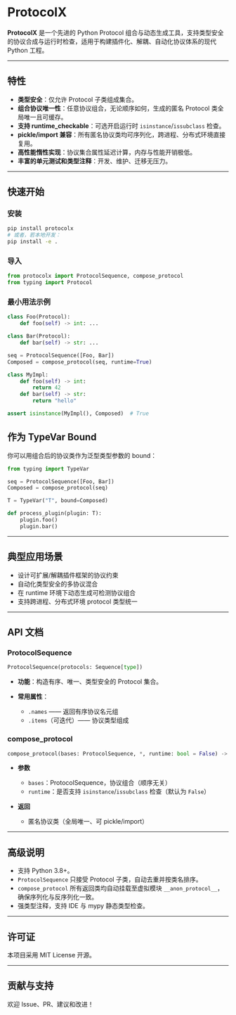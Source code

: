 # ProtocolX

**ProtocolX** 是一个先进的 Python Protocol 组合与动态生成工具，支持类型安全的协议合成与运行时检查，适用于构建插件化、解耦、自动化协议体系的现代 Python 工程。

---

## 特性

-   **类型安全**：仅允许 Protocol 子类组成集合。
-   **组合协议唯一性**：任意协议组合，无论顺序如何，生成的匿名 Protocol 类全局唯一且可缓存。
-   **支持 runtime_checkable**：可选开启运行时 `isinstance`/`issubclass` 检查。
-   **pickle/import 兼容**：所有匿名协议类均可序列化，跨进程、分布式环境直接复用。
-   **高性能惰性实现**：协议集合属性延迟计算，内存与性能开销极低。
-   **丰富的单元测试和类型注释**：开发、维护、迁移无压力。

---

## 快速开始

### 安装

```bash
pip install protocolx
# 或者，若本地开发：
pip install -e .
```

### 导入

```python
from protocolx import ProtocolSequence, compose_protocol
from typing import Protocol
```

### 最小用法示例

```python
class Foo(Protocol):
    def foo(self) -> int: ...

class Bar(Protocol):
    def bar(self) -> str: ...

seq = ProtocolSequence([Foo, Bar])
Composed = compose_protocol(seq, runtime=True)

class MyImpl:
    def foo(self) -> int:
        return 42
    def bar(self) -> str:
        return "hello"

assert isinstance(MyImpl(), Composed)  # True
```

## 作为 TypeVar Bound

你可以用组合后的协议类作为泛型类型参数的 bound：

```python
from typing import TypeVar

seq = ProtocolSequence([Foo, Bar])
Composed = compose_protocol(seq)

T = TypeVar("T", bound=Composed)

def process_plugin(plugin: T):
    plugin.foo()
    plugin.bar()
```

---

## 典型应用场景

-   设计可扩展/解耦插件框架的协议约束
-   自动化类型安全的多协议混合
-   在 runtime 环境下动态生成可检测协议组合
-   支持跨进程、分布式环境 protocol 类型统一

---

## API 文档

### ProtocolSequence

```python
ProtocolSequence(protocols: Sequence[type])
```

-   **功能**：构造有序、唯一、类型安全的 Protocol 集合。
-   **常用属性**：

    -   `.names` —— 返回有序协议名元组
    -   `.items`（可迭代）—— 协议类型组成

### compose_protocol

```python
compose_protocol(bases: ProtocolSequence, *, runtime: bool = False) -> type
```

-   **参数**

    -   `bases`：ProtocolSequence，协议组合（顺序无关）
    -   `runtime`：是否支持 `isinstance`/`issubclass` 检查（默认为 `False`）

-   **返回**

    -   匿名协议类（全局唯一、可 pickle/import）

---

## 高级说明

-   支持 Python 3.8+。
-   `ProtocolSequence` 只接受 Protocol 子类，自动去重并按类名排序。
-   `compose_protocol` 所有返回类均自动挂载至虚拟模块 `__anon_protocol__`，确保序列化与反序列化一致。
-   强类型注释，支持 IDE 与 mypy 静态类型检查。

---

## 许可证

本项目采用 MIT License 开源。

---

## 贡献与支持

欢迎 Issue、PR、建议和改进！
